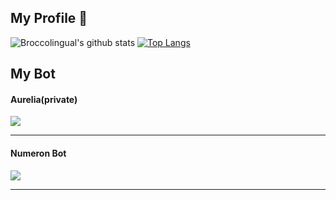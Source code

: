 ## My Profile 👋

![Broccolingual's github stats](https://github-readme-stats.vercel.app/api?username=broccolingual&show_icons=true&theme=radical)
[![Top Langs](https://github-readme-stats.vercel.app/api/top-langs/?username=broccolingual&langs_count=3)](https://github.com/anuraghazra/github-readme-stats)

## My Bot

#### Aurelia(private)
<a href="https://github.com/broccolingual/aurelia-discord-bot">
  <img align="center" src="https://github-readme-stats.vercel.app/api/pin/?username=broccolingual&repo=aurelia-discord-bot" />
</a>

***

#### Numeron Bot
<a href="https://github.com/broccolingual/numeron-bot-public">
  <img align="center" src="https://github-readme-stats.vercel.app/api/pin/?username=broccolingual&repo=numeron-bot-public" />
</a>

***
